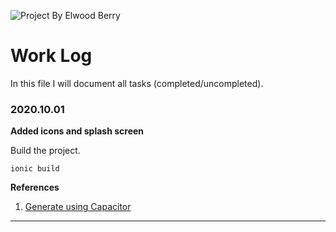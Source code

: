 
![Project By Elwood Berry](https://elwoodberry.dev/wp-content/uploads/2020/10/elwoodberry_logo.png)

# Work Log
In this file I will document all tasks (completed/uncompleted).

### 2020.10.01


**Added icons and splash screen**

Build the project.
```
ionic build
```

**References**
1. [Generate using Capacitor](https://medium.com/@dalezak/generate-app-icon-and-splash-screen-images-for-ionic-framework-using-capacitor-e1f8c6ef0fd4)
---
